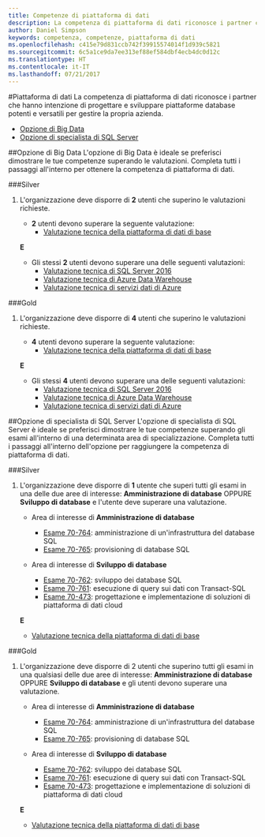 ```yaml
---
title: Competenze di piattaforma di dati
description: La competenza di piattaforma di dati riconosce i partner che hanno intenzione di progettare e sviluppare piattaforme database potenti e versatili per gestire la propria azienda.
author: Daniel Simpson
keywords: competenza, competenze, piattaforma di dati
ms.openlocfilehash: c415e79d831ccb742f39915574014f1d939c5821
ms.sourcegitcommit: 6c5a1ce9da7ee313ef88ef584dbf4ecb4dc0d12c
ms.translationtype: HT
ms.contentlocale: it-IT
ms.lasthandoff: 07/21/2017
---
```

#<a name="data-platform"></a>Piattaforma di dati
La competenza di piattaforma di dati riconosce i partner che hanno intenzione di progettare e sviluppare piattaforme database potenti e versatili per gestire la propria azienda.

- [Opzione di Big Data](#big-data-option) 
- [Opzione di specialista di SQL Server](#sql-server-specialist-option)

##<a name="big-data-option"></a>Opzione di Big Data
L'opzione di Big Data è ideale se preferisci dimostrare le tue competenze superando le valutazioni. Completa tutti i passaggi all'interno per ottenere la competenza di piattaforma di dati.

###<a name="silver"></a>Silver
1. L'organizzazione deve disporre di **2** utenti che superino le valutazioni richieste.

    - **2** utenti devono superare la seguente valutazione:
        - [Valutazione tecnica della piattaforma di dati di base](https://partneruniversity.microsoft.com/?whr=uri:MicrosoftAccount&courseId=14354&scoId=nNGssUygB_8504778676)

    **E**

    - Gli stessi **2** utenti devono superare una delle seguenti valutazioni:
        - [Valutazione tecnica di SQL Server 2016](https://partneruniversity.microsoft.com/?whr=uri:MicrosoftAccount&courseId=14355&scoId=nzHk0hygB_7404778676)
        - [Valutazione tecnica di Azure Data Warehouse](https://partneruniversity.microsoft.com/?whr=uri:MicrosoftAccount&courseId=17491&scoId=1yUZ01TnD_1606265419)
        - [Valutazione tecnica di servizi dati di Azure](https://partneruniversity.microsoft.com/?whr=uri:MicrosoftAccount&courseId=17490&scoId=2h3AfWTnD_4706265419)

###<a name="gold"></a>Gold
1. L'organizzazione deve disporre di **4** utenti che superino le valutazioni richieste.

    - **4** utenti devono superare la seguente valutazione:
        - [Valutazione tecnica della piattaforma di dati di base](https://partneruniversity.microsoft.com/?whr=uri:MicrosoftAccount&courseId=14354&scoId=nNGssUygB_8504778676)

    **E**

    - Gli stessi **4** utenti devono superare una delle seguenti valutazioni:
        - [Valutazione tecnica di SQL Server 2016](https://partneruniversity.microsoft.com/?whr=uri:MicrosoftAccount&courseId=14355&scoId=nzHk0hygB_7404778676)
        - [Valutazione tecnica di Azure Data Warehouse](https://partneruniversity.microsoft.com/?whr=uri:MicrosoftAccount&courseId=17491&scoId=1yUZ01TnD_1606265419)
        - [Valutazione tecnica di servizi dati di Azure](https://partneruniversity.microsoft.com/?whr=uri:MicrosoftAccount&courseId=17490&scoId=2h3AfWTnD_4706265419)

##<a name="sql-server-specialist-option"></a>Opzione di specialista di SQL Server
L'opzione di specialista di SQL Server è ideale se preferisci dimostrare le tue competenze superando gli esami all'interno di una determinata area di specializzazione. Completa tutti i passaggi all'interno dell'opzione per raggiungere la competenza di piattaforma di dati.

###<a name="silver"></a>Silver
1. L'organizzazione deve disporre di **1** utente che superi tutti gli esami in una delle due aree di interesse: **Amministrazione di database** OPPURE **Sviluppo di database** e l'utente deve superare una valutazione.

    - Area di interesse di **Amministrazione di database**
        - [Esame 70-764](https://www.microsoft.com/en-us/learning/exam-70-764.aspx): amministrazione di un'infrastruttura del database SQL 
        - [Esame 70-765](https://www.microsoft.com/en-us/learning/exam-70-765.aspx): provisioning di database SQL

    - Area di interesse di **Sviluppo di database**
        - [Esame 70-762](https://www.microsoft.com/en-us/learning/exam-70-762.aspx): sviluppo dei database SQL
        - [Esame 70-761](https://www.microsoft.com/en-us/learning/exam-70-761.aspx): esecuzione di query sui dati con Transact-SQL
        - [Esame 70-473](https://www.microsoft.com/en-us/learning/exam-70-473.aspx): progettazione e implementazione di soluzioni di piattaforma di dati cloud

    **E**

    - [Valutazione tecnica della piattaforma di dati di base](https://partneruniversity.microsoft.com/?whr=uri:MicrosoftAccount&courseId=14354&scoId=nNGssUygB_8504778676)

###<a name="gold"></a>Gold
1. L'organizzazione deve disporre di 2 utenti che superino tutti gli esami in una qualsiasi delle due aree di interesse: **Amministrazione di database** OPPURE **Sviluppo di database** e gli utenti devono superare una valutazione.

    - Area di interesse di **Amministrazione di database**
        - [Esame 70-764](https://www.microsoft.com/en-us/learning/exam-70-764.aspx): amministrazione di un'infrastruttura del database SQL 
        - [Esame 70-765](https://www.microsoft.com/en-us/learning/exam-70-765.aspx): provisioning di database SQL

    - Area di interesse di **Sviluppo di database**
        - [Esame 70-762](https://www.microsoft.com/en-us/learning/exam-70-762.aspx): sviluppo dei database SQL
        - [Esame 70-761](https://www.microsoft.com/en-us/learning/exam-70-761.aspx): esecuzione di query sui dati con Transact-SQL
        - [Esame 70-473](https://www.microsoft.com/en-us/learning/exam-70-473.aspx): progettazione e implementazione di soluzioni di piattaforma di dati cloud

    **E**

    - [Valutazione tecnica della piattaforma di dati di base](https://partneruniversity.microsoft.com/?whr=uri:MicrosoftAccount&courseId=14354&scoId=nNGssUygB_8504778676)



